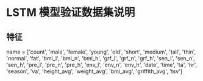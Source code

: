 # LSTM 模型验证数据集说明

## 特征

 name = ['count',
            'male', 'female',
            'young', 'old',
            'short', 'medium', 'tall',
            'thin', 'normal', 'fat',
            'bmi_l', 'bmi_n', 'bmi_h',
            'grf_l', 'grf_n', 'grf_h',
            'sen_l', 'sen_n', 'sen_h',
            'pre_l', 'pre_n', 'pre_h',
            'env_l', 'env_n', 'env_h',
            'date', 'time', 'ta', 'hr', 'season', 'va',
            'height_avg', 'weight_avg', 'bmi_avg', 'griffith_avg',
            'tsv']
